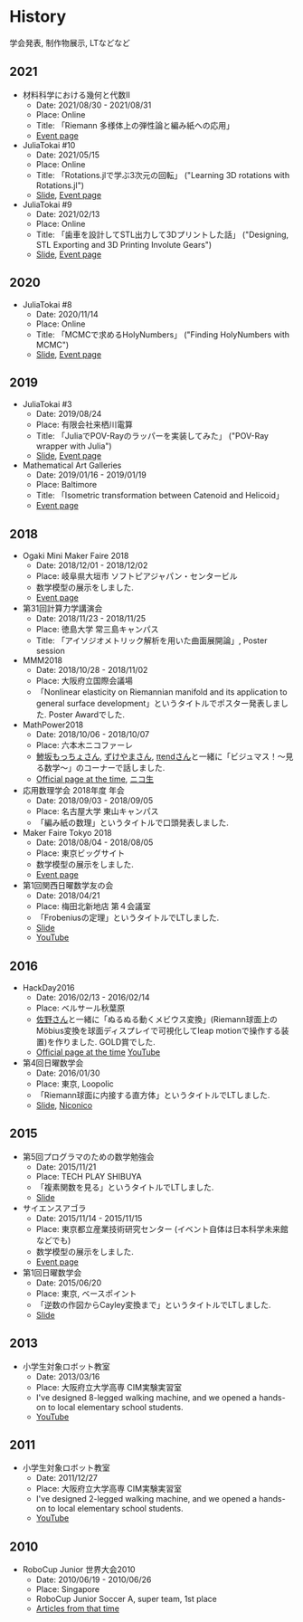 # History
学会発表, 制作物展示, LTなどなど

## 2021
* 材料科学における幾何と代数II
    * Date: 2021/08/30 - 2021/08/31
    * Place: Online
    * Title: 「Riemann 多様体上の弾性論と編み紙への応用」
    * [Event page](https://www.imi.kyushu-u.ac.jp/kyodo-riyo/research_meetings/view/23)
* JuliaTokai #10
    * Date: 2021/05/15
    * Place: Online
    * Title: 「Rotations.jlで学ぶ3次元の回転」 ("Learning 3D rotations with Rotations.jl") 
    * [Slide](https://hackmd.io/@hyrodium/SkLSnyku_#/), [Event page](https://juliatokai.connpass.com/event/210961/)
* JuliaTokai #9
    * Date: 2021/02/13
    * Place: Online
    * Title: 「歯車を設計してSTL出力して3Dプリントした話」 ("Designing, STL Exporting and 3D Printing Involute Gears")
    * [Slide](https://hackmd.io/@hyrodium/SkaMEXE-O#/), [Event page](https://juliatokai.connpass.com/event/202413/)

## 2020
* JuliaTokai #8
    * Date: 2020/11/14
    * Place: Online
    * Title: 「MCMCで求めるHolyNumbers」 ("Finding HolyNumbers with MCMC")
    * [Slide](https://hackmd.io/@hyrodium/S15oYVSYw#/), [Event page](https://juliatokai.connpass.com/event/192772/)

## 2019
* JuliaTokai #3
    * Date: 2019/08/24
    * Place: 有限会社来栖川電算
    * Title: 「JuliaでPOV-Rayのラッパーを実装してみた」 ("POV-Ray wrapper with Julia")
    * [Slide](https://hackmd.io/@hyrodium/H1FvAp54r#/), [Event page](https://juliatokai.connpass.com/event/136684/)
* Mathematical Art Galleries
    * Date: 2019/01/16 - 2019/01/19
    * Place: Baltimore
    * Title: 「Isometric transformation between Catenoid and Helicoid」
    * [Event page](http://gallery.bridgesmathart.org/exhibitions/2019-joint-mathematics-meetings/yuto-horikawa)

## 2018
* Ogaki Mini Maker Faire 2018
    * Date: 2018/12/01 - 2018/12/02
    * Place: 岐阜県大垣市 ソフトピアジャパン・センタービル
    * 数学模型の展示をしました.
    * [Event page](https://www.iamas.ac.jp/ommf2018/maker/520/)
* 第31回計算力学講演会
    * Date: 2018/11/23 - 2018/11/25
    * Place: 徳島大学 常三島キャンパス
    * Title: 「アイソジオメトリック解析を用いた曲面展開論」, Poster session
* MMM2018
    * Date: 2018/10/28 - 2018/11/02
    * Place: 大阪府立国際会議場
    * 「Nonlinear elasticity on Riemannian manifold and its application to general surface development」というタイトルでポスター発表しました. Poster Awardでした.
* MathPower2018
    * Date: 2018/10/06 - 2018/10/07
    * Place: 六本木ニコファーレ
    * [鯵坂もっちょさん](https://twitter.com/motcho_tw), [ずけやまさん](https://twitter.com/ru_sack), [πendさん](https://twitter.com/end_tt)と一緒に「ビジュマス！〜見る数学〜」のコーナーで話しました.
    * [Official page at the time](https://web.archive.org/web/20181020131658/http://mathpower.sugakubunka.com/), [ニコ生](http://live2.nicovideo.jp/watch/lv314662902)
* 応用数理学会 2018年度 年会
    * Date: 2018/09/03 - 2018/09/05
    * Place: 名古屋大学 東山キャンパス
    * 「編み紙の数理」というタイトルで口頭発表しました.
* Maker Faire Tokyo 2018
    * Date: 2018/08/04 - 2018/08/05
    * Place: 東京ビッグサイト
    * 数学模型の展示をしました.
    * [Event page](https://makezine.jp/event/makers2018/m0469/)
* 第1回関西日曜数学友の会
    * Date: 2018/04/21
    * Place: 梅田北新地店 第４会議室
    * 「Frobeniusの定理」というタイトルでLTしました.
    * [Slide](https://hackmd.io/p/Hkvm0AE3f#/1)
    * [YouTube](https://www.youtube.com/watch?v=dZ8HO4T3ljg)

## 2016
* HackDay2016
    * Date: 2016/02/13 - 2016/02/14
    * Place: ベルサール秋葉原
    * [佐野さん](https://twitter.com/taketo1024)と一緒に「ぬるぬる動くメビウス変換」(Riemann球面上のMöbius変換を球面ディスプレイで可視化してleap motionで操作する装置)を作りました. GOLD賞でした.
    * [Official page at the time](https://web.archive.org/web/20160215065537/https://hackday.jp/) [YouTube](https://www.youtube.com/watch?v=Aw-YASXbI04)
* 第4回日曜数学会
    * Date: 2016/01/30
    * Place: 東京, Loopolic
    * 「Riemann球面に内接する直方体」というタイトルでLTしました.
    * [Slide](https://www.slideshare.net/yutohorikawa/riemann-57827572), [Niconico](https://www.nicovideo.jp/watch/sm28208708)

## 2015
* 第5回プログラマのための数学勉強会
    * Date: 2015/11/21
    * Place: TECH PLAY SHIBUYA
    * 「複素関数を見る」というタイトルでLTしました.
    * [Slide](https://www.slideshare.net/yutohorikawa/5-55438180)
* サイエンスアゴラ
    * Date: 2015/11/14 - 2015/11/15
    * Place: 東京都立産業技術研究センター (イベント自体は日本科学未来館などでも)
    * 数学模型の展示をしました.
    * [Event page](http://www.jst.go.jp/csc/scienceagora/reports/2015/program/booth/da_318/)
* 第1回日曜数学会
    * Date: 2015/06/20
    * Place: 東京, ベースポイント
    * 「逆数の作図からCayley変換まで」というタイトルでLTしました.
    * [Slide](https://www.slideshare.net/yutohorikawa/cayley-57826500)

## 2013
* 小学生対象ロボット教室
    * Date: 2013/03/16
    * Place: 大阪府立大学高専 CIM実験実習室
    * I've designed 8-legged walking machine, and we opened a hands-on to local elementary school students.
    * [YouTube](https://www.youtube.com/watch?v=gfHsS54tk1M)

## 2011
* 小学生対象ロボット教室
    * Date: 2011/12/27
    * Place: 大阪府立大学高専 CIM実験実習室
    * I've designed 2-legged walking machine, and we opened a hands-on to local elementary school students.
    * [YouTube](https://www.youtube.com/watch?v=KvYexUbBO1Y)

## 2010
* RoboCup Junior 世界大会2010
    * Date: 2010/06/19 - 2010/06/26
    * Place: Singapore
    * RoboCup Junior Soccer A, super team, 1st place
    * [Articles from that time](https://web.archive.org/web/20100701082429/https://www.asahi.com/national/update/0628/OSK201006280102.html)
